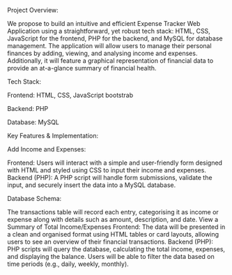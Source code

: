 Project Overview:

We propose to build an intuitive and efficient Expense Tracker Web Application using a straightforward, yet robust tech stack: HTML, CSS, JavaScript for the frontend, PHP for the backend, and MySQL  for database management. The application will allow users to manage their personal finances by adding, viewing, and analysing income and expenses. Additionally, it will feature a graphical representation of financial data to provide an at-a-glance summary of financial health.


Tech Stack:

Frontend: HTML, CSS, JavaScript bootstrab 

Backend: PHP

Database: MySQL

Key Features & Implementation:

Add Income and Expenses:

Frontend: Users will interact with a simple and user-friendly form designed with HTML and styled using CSS to input their income and expenses.
Backend (PHP): A PHP script will handle form submissions, validate the input, and securely insert the data into a MySQL database.

Database Schema:

The transactions table will record each entry, categorising it as income or expense along with details such as amount, description, and date.
View a Summary of Total Income/Expenses
Frontend: The data will be presented in a clean and organised format using HTML tables or card layouts, allowing users to see an overview of their financial transactions.
Backend (PHP): PHP scripts will query the database, calculating the total income, expenses, and displaying the balance.
Users will be able to filter the data based on time periods (e.g., daily, weekly, monthly).


